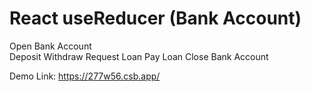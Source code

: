 # React useReducer (Bank Account)

Open Bank Account
<br />
Deposit
Withdraw
Request Loan
Pay Loan
Close Bank Account

Demo Link: https://277w56.csb.app/
